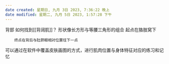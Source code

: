 ```yaml
---
date created: 星期日, 九月 3日 2023, 7:36:22 晚上
date modified: 星期二, 九月 5日 2023, 1:57:28 下午
---
```

背部
	如何找到[[背阔肌]]？
	形状像长方形与等腰三角形的组合
		起点在胳肢窝下
		
		终点在背后与肚脐眼相对位置往下一点

可以通过在软件中覆盖皮肤画图的方式，进行肌肉位置与身体特征对应的练习和记忆